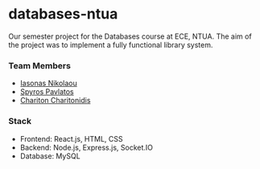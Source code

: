 # databases-ntua

Our semester project for the Databases course at ECE, NTUA. The aim of the project was to implement a fully functional library system.

### Team Members

 * [Iasonas Nikolaou](https://github.com/jasonNikolaou) 
 * [Spyros Pavlatos](https://github.com/spyrospav)
 * [Chariton Charitonidis](https://github.com/haritonch)
 
### Stack

* Frontend: React.js, HTML, CSS
* Backend: Node.js, Express.js, Socket.IO 
* Database: MySQL
